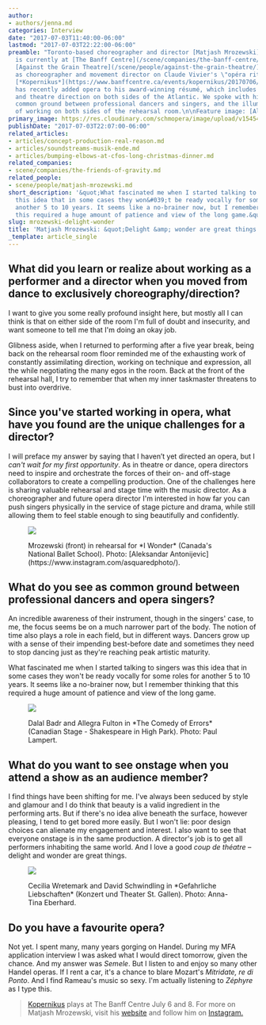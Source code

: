 ```yaml
---
author:
- authors/jenna.md
categories: Interview
date: "2017-07-03T11:40:00-06:00"
lastmod: "2017-07-03T22:22:00-06:00"
preamble: "Toronto-based choreographer and director [Matjash Mrozewski](/scene/people/matjash-mrozewski/)
  is currently at [The Banff Centre](/scene/companies/the-banff-centre/) working alongside
  [Against the Grain Theatre](/scene/people/against-the-grain-theatre/)'s Joel Ivany
  as choreographer and movement director on Claude Vivier's \"opéra ritual du mort\",
  [*Kopernikus*](https://www.banffcentre.ca/events/kopernikus/20170706/1930). \n\nMrozewski
  has recently added opera to his award-winning résumé, which includes dance, choreography,
  and theatre direction on both sides of the Atlantic. We spoke with him about the
  common ground between professional dancers and singers, and the illuminating experience
  of working on both sides of the rehearsal room.\n\nFeature image: [Aleksandar Antonijevic](https://www.instagram.com/asquaredphoto/)."
primary_image: https://res.cloudinary.com/schmopera/image/upload/v1545409169/media/webhook-uploads/1499103717386/2017-07-03---Matjash-Mrozewski.jpg.jpg
publishDate: "2017-07-03T22:07:00-06:00"
related_articles:
- articles/concept-production-real-reason.md
- articles/soundstreams-musik-ende.md
- articles/bumping-elbows-at-cfos-long-christmas-dinner.md
related_companies:
- scene/companies/the-friends-of-gravity.md
related_people:
- scene/people/matjash-mrozewski.md
short_description: '&quot;What fascinated me when I started talking to singers was
  this idea that in some cases they won&#039;t be ready vocally for some roles for
  another 5 to 10 years. It seems like a no-brainer now, but I remember thinking that
  this required a huge amount of patience and view of the long game.&quot;'
slug: mrozewski-delight-wonder
title: 'Matjash Mrozewski: &quot;Delight &amp; wonder are great things.&quot;'
_template: article_single
---
```


## What did you learn or realize about working as a performer and a director when you moved from dance to exclusively choreography/direction?

I want to give you some really profound insight here, but mostly all I can think is that on either side of the room I'm full of doubt and insecurity, and want someone to tell me that I'm doing an okay job. 

Glibness aside, when I returned to performing after a five year break, being back on the rehearsal room floor reminded me of the exhausting work of constantly assimilating direction, working on technique and expression, all the while negotiating the many egos in the room.  Back at the front of the rehearsal hall,  I try to remember that when my inner taskmaster threatens to bust into overdrive.
 
## Since you've started working in opera, what have you found are the unique challenges for a director?

I will preface my answer by saying that I haven’t yet directed an opera, but I *can't wait for my first opportunity*. As in theatre or dance, opera directors need to inspire and orchestrate the forces of their on- and off-stage collaborators to create a compelling production. One of the challenges here is sharing valuable rehearsal and stage time with the music director. As a choreographer and future opera director I'm interested in how far you can push singers physically in the service of stage picture and drama, while still allowing them to feel stable enough to sing beautifully and confidently.

<figure data-type="image">

![](https://res.cloudinary.com/schmopera/image/upload/v1545409169/media/webhook-uploads/1499103997851/2017-07-03---AA_MatMrozewski_5372.jpg.jpg)

<figcaption>Mrozewski (front) in rehearsal for *I Wonder* (Canada's National Ballet School). Photo: [Aleksandar Antonijevic](https://www.instagram.com/asquaredphoto/).</figcaption>
</figure>
 
## What do you see as common ground between professional dancers and opera singers?

An incredible awareness of their instrument, though in the singers' case, to me, the focus seems be on a much narrower part of the body. The notion of time also plays a role in each field, but in different ways. Dancers grow up with a sense of their impending best-before date and sometimes they need to stop dancing just as they're reaching peak artistic maturity. 

What fascinated me when I started talking to singers was this idea that in some cases they won't be ready vocally for some roles for another 5 to 10 years. It seems like a no-brainer now, but I remember thinking that this required a huge amount of patience and view of the long game.

<figure data-type="image">

![](https://res.cloudinary.com/schmopera/image/upload/v1545409169/media/webhook-uploads/1499104068974/2017-07-03---MM---Comedy-of-Errors.jpg.jpg)

<figcaption>Dalal Badr and Allegra Fulton in *The Comedy of Errors* (Canadian Stage - Shakespeare in High Park). Photo: Paul Lampert.</figcaption>
</figure>

## What do you want to see onstage when you attend a show as an audience member?

I find things have been shifting for me. I've always been seduced by style and glamour and I do think that beauty is a valid ingredient in the performing arts. But if there's no idea alive beneath the surface, however pleasing, I tend to get bored more easily. But I won't lie: poor design choices can alienate my engagement and interest. I also want to see that everyone onstage is in the same production. A director's job is to get all performers inhabiting the same world. And I love a good *coup de théatre* – delight and wonder are great things.
 
<figure data-type="image">

![](https://res.cloudinary.com/schmopera/image/upload/v1545409169/media/webhook-uploads/1499104076931/_U5A0578.jpg.jpg)

<figcaption>Cecilia Wretemark and David Schwindling in *Gefahrliche Liebschaften* (Konzert und Theater St. Gallen). Photo: Anna-Tina Eberhard.</figcaption>
</figure>

## Do you have a favourite opera?

Not yet. I spent many, many years gorging on Handel. During my MFA application interview I was asked what I would direct tomorrow, given the chance. And my answer was *Semele*. But I listen to and enjoy so many other Handel operas. If I rent a car, it's a chance to blare Mozart's *Mitridate, re di Ponto*. And I find Rameau's music so sexy. I'm actually listening to *Zéphyre* as I type this.

>[Kopernikus](https://www.banffcentre.ca/events/kopernikus/20170706/1930) plays at The Banff Centre July 6 and 8. For more on Matjash Mrozewski, visit his [website](https://www.matjash.com/) and follow him on [Instagram.](https://www.instagram.com/matjashmrozewski/)
